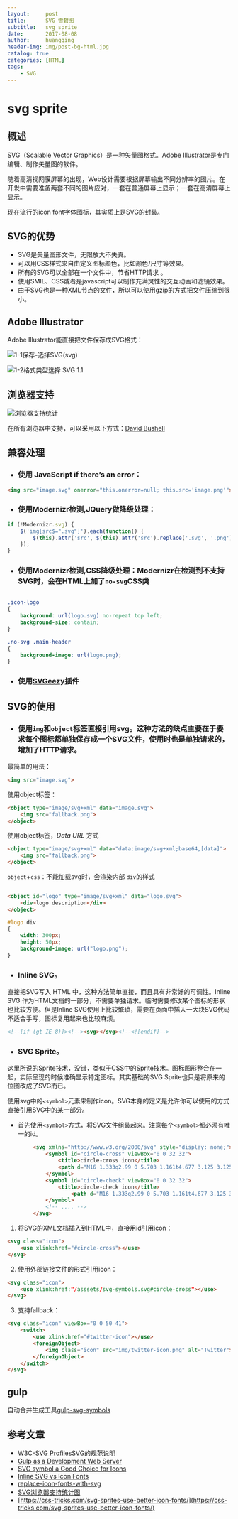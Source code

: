 ```yaml
---
layout:     post
title:      SVG 雪碧图
subtitle:   svg sprite
date:       2017-08-08
author:     huangqing
header-img: img/post-bg-html.jpg
catalog: true
categories: [HTML]
tags:
    - SVG
---
```


# svg sprite

## 概述

SVG（Scalable Vector Graphics）是一种矢量图格式。Adobe Illustrator是专门编辑、制作矢量图的软件。

随着高清视网膜屏幕的出现，Web设计需要根据屏幕输出不同分辨率的图片。在开发中需要准备两套不同的图片应对，一套在普通屏幕上显示；一套在高清屏幕上显示。

现在流行的icon font字体图标，其实质上是SVG的封装。

## SVG的优势

+  SVG是矢量图形文件，无限放大不失真。
+  可以用CSS样式来自由定义图标颜色，比如颜色/尺寸等效果。
+  所有的SVG可以全部在一个文件中，节省HTTP请求 。
+  使用SMIL、CSS或者是javascript可以制作充满灵性的交互动画和滤镜效果。
+  由于SVG也是一种XML节点的文件，所以可以使用gzip的方式把文件压缩到很小。

## Adobe Illustrator

Adobe Illustrator能直接把文件保存成SVG格式：

![1-1保存-选择SVG(svg)](/images/svg/947566-19212c25c0627c6a.png)


![1-2格式类型选择 SVG 1.1](/images/svg/947566-331a0642992c1fed.png)

## 浏览器支持
![浏览器支持统计](/images/svg/947566-24baafa5a4c2fadd.jpg)


在所有浏览器中支持，可以采用以下方式：[David Bushell](http://dbushell.com/2013/02/04/a-primer-to-front-end-svg-hacking/)


## 兼容处理

+ ### 使用 JavaScript if there’s an error：

~~~html
<img src="image.svg" onerror="this.onerror=null; this.src='image.png'">
~~~

+ ### 使用Modernizr检测,JQuery做降级处理：

~~~javascript
if (!Modernizr.svg) { 
    $('img[src$=".svg"]').each(function() { 
        $(this).attr('src', $(this).attr('src').replace('.svg', '.png'));
    });
}
~~~

+ ### 使用Modernizr检测,CSS降级处理：Modernizr在检测到不支持SVG时，会在HTML上加了`no-svg`CSS类

~~~css

.icon-logo
{ 
    background: url(logo.svg) no-repeat top left;
    background-size: contain;
}

.no-svg .main-header 
{ 
    background-image: url(logo.png);
}
~~~

+ ### 使用[SVGeezy](http://benhowdle.im/svgeezy/)插件



## SVG的使用

+  ### 使用`img`和`object`标签直接引用svg。这种方法的缺点主要在于要求每个图标都单独保存成一个SVG文件，使用时也是单独请求的，增加了HTTP请求。

最简单的用法：

~~~html
<img src="image.svg">
~~~

使用object标签：

~~~html
<object type="image/svg+xml" data="image.svg">
    <img src="fallback.png">
</object>
~~~

使用object标签，*Data URL* 方式

~~~html
<object type="image/svg+xml" data="data:image/svg+xml;base64,[data]"> 
    <img src="fallback.png">
</object>
~~~

`object`+`css`：不能加载svg时，会渲染内部 `div`的样式

~~~html

<object id="logo" type="image/svg+xml" data="logo.svg"> 
    <div>logo description</div>
</object>
~~~

~~~css
#logo div 
{ 
    width: 300px; 
    height: 50px; 
    background-image: url("logo.png");
}
~~~

+  ### Inline SVG。

直接把SVG写入 HTML 中，这种方法简单直接，而且具有非常好的可调性。Inline SVG 作为HTML文档的一部分，不需要单独请求。临时需要修改某个图标的形状也比较方便。但是Inline SVG使用上比较繁琐，需要在页面中插入一大块SVG代码不适合手写，图标复用起来也比较麻烦。

~~~html
<!--[if (gt IE 8)]><!--><svg></svg><!--<![endif]-->
~~~


+  ### SVG Sprite。

这里所说的Sprite技术，没错，类似于CSS中的Sprite技术。图标图形整合在一起，实际呈现的时候准确显示特定图标。其实基础的SVG Sprite也只是将原来的位图改成了SVG而已。

使用svg中的`<symbol>`元素来制作icon。SVG本身的定义是允许你可以使用<use>的方式直接引用SVG中的某一部分。

+ 首先使用`<symbol>`方式，将SVG文件组装起来。注意每个`<symbol>`都必须有唯一的id。

~~~html
        <svg xmlns="http://www.w3.org/2000/svg" style="display: none;"> 
            <symbol id="circle-cross" viewBox="0 0 32 32">       
                <title>circle-cross icon</title>
                <path d="M16 1.333q2.99 0 5.703 1.161t4.677 3.125 3.125 4.677 1.161 5.703-1.161 5.703-3.125 4.677-4.677 3.125-5.703 1.161-5.703-1.161-4.677-3.125-3.125-4.677-1.161-5.703 1.161-5.703 3.125-4.677 4.677-3.125 5.703-1.161zm0 2.667q-2.438 0-4.661.953t-3.828 2.557-2.557 3.828-.953 4.661.953 4.661 2.557 3.828 3.828 2.557 4.661.953 4.661-.953 3.828-2.557 2.557-3.828.953-4.661-.953-4.661-2.557-3.828-3.828-2.557-4.661-.953zm3.771 6.885q.552 0 .948.391t.396.943-.396.948l-2.833 2.833 2.833 2.823q.396.396.396.938 0 .552-.396.943t-.948.391-.938-.385l-2.833-2.823-2.823 2.823q-.385.385-.948.385-.552 0-.943-.385t-.391-.938q0-.563.385-.948l2.833-2.823-2.833-2.833q-.385-.385-.385-.938t.391-.948.943-.396.948.396l2.823 2.833 2.833-2.833q.396-.396.938-.396z"/> 
            </symbol> 
            <symbol id="circle-check" viewBox="0 0 32 32">
                <title>circle-check icon</title> 
                    <path d="M16 1.333q2.99 0 5.703 1.161t4.677 3.125 3.125 4.677 1.161 5.703-1.161 5.703-3.125 4.677-4.677 3.125-5.703 1.161-5.703-1.161-4.677-3.125-3.125-4.677-1.161-5.703 1.161-5.703 3.125-4.677 4.677-3.125 5.703-1.161zm0 2.667q-2.438 0-4.661.953t-3.828 2.557-2.557 3.828-.953 4.661.953 4.661 2.557 3.828 3.828 2.557 4.661.953 4.661-.953 3.828-2.557 2.557-3.828.953-4.661-.953-4.661-2.557-3.828-3.828-2.557-4.661-.953zm4.49 7.99q.552 0 .943.391t.391.943-.396.948l-5.656 5.656q-.385.385-.938.385-.563 0-.948-.385l-2.833-2.823q-.385-.385-.385-.948 0-.552.391-.943t.943-.391.948.396l1.885 1.885 4.708-4.719q.396-.396.948-.396z"/> 
            </symbol> 
            <!-- .... -->
        </svg>
~~~

1.  将SVG的XML文档插入到HTML中，直接用id引用icon：

~~~html
<svg class="icon">
    <use xlink:href="#circle-cross"></use>
</svg>
~~~

2.  使用外部链接文件的形式引用icon：

~~~html
<svg class="icon">
    <use xlink:href:"/asssets/svg-symbols.svg#circle-cross"></use>
</svg>
~~~

3.  支持fallback：

~~~html
<svg class="icon" viewBox="0 0 50 41"> 
    <switch> 
        <use xlink:href="#twitter-icon"></use>     
        <foreignObject> 
            <img class="icon" src="img/twitter-icon.png" alt="Twitter"> 
        </foreignObject> 
    </switch> 
</svg>
~~~

## gulp

自动合并生成工具[gulp-svg-symbols](https://github.com/Hiswe/gulp-svg-symbols)

## 参考文章

+  [W3C-SVG ProfilesSVG的规范说明](http://www.w3.org/TR/SVGMobile/)
+  [Gulp as a Development Web Server](http://code.tutsplus.com/tutorials/gulp-as-a-development-web-server--cms-20903)
+  [SVG symbol a Good Choice for Icons](http://css-tricks.com/svg-symbol-good-choice-icons/)
+  [Inline SVG vs Icon Fonts](http://css-tricks.com/icon-fonts-vs-svg/)
+  [replace-icon-fonts-with-svg](http://io-meter.com/2014/07/20/replace-icon-fonts-with-svg/)
+  [SVG浏览器支持统计图](http://caniuse.com/#feat=svg-img)
+  [https://css-tricks.com/svg-sprites-use-better-icon-fonts/](https://css-tricks.com/svg-sprites-use-better-icon-fonts/)